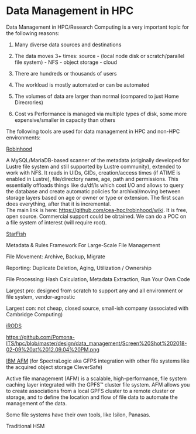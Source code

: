 # Data Management in HPC


Data Management in HPC/Research Computing is a very important topic for the following reasons:



1) Many diverse data sources and destinations

2) The data moves 3+ times: source - (local node disk or scratch/parallel file system) - NFS - object storage - cloud

3) There are hundreds or thousands of users

4) The workload is mostly automated or can be automated

5) The volumes of data are larger than normal (compared to just Home Direcrories)

6) Cost vs Performance is managed via multiple types of disk, some more expensive/smaller in capacity than others


The following tools are used for data management in HPC and non-HPC environments:


[Robinhood](https://github.com/cea-hpc/robinhood/wiki)


A MySQL/MariaDB-based scanner of the metadata (originally developed for Lustre file system and still supported by Lustre 
community), extended to work with NFS. It reads in UIDs, GIDs, creation/access times (if ATIME is enabled in Lustre), 
file/directory name, age, path and permissions. This essentially offloads things like du/df/ls which cost I/O and allows 
to query the database and create automatic policies for archival/moving between storage layers based on age or owner or 
type or extension. The first scan does everything, after that it is incremental.  
The main link is here: https://github.com/cea-hpc/robinhood/wiki. It is free, open source. 
Commercial support could be obtained. We can do a POC on a file system of interest (will require root).


[StarFish](http://www.starfishstorage.com/)


Metadata & Rules Framework For Large-Scale File Management


File Movement: Archive, Backup, Migrate

Reporting: Duplicate Deletion, Aging, Utilization / Ownership

File Processing: Hash Calculation, Metadata Extraction, Run Your Own Code

Largest pro: designed from scratch to support any and all environment or file system, vendor-agnostic

Largest con: not cheap, closed source, small-ish company (associated with Cambridge Computing)



[iRODS](https://irods.org/)

https://github.com/Pomona-ITS/hpc/blob/master/design/data_management/Screen%20Shot%202018-02-09%20at%2012.09.04%20PM.png


[IBM AFM](https://www.ibm.com/support/knowledgecenter/en/STXKQY_4.1.1/com.ibm.spectrum.scale.v4r11.adv.doc/bl1adv_afm.htm)
(for SpectraLogic aka GFPS integration with other file systems like the acquired object storage CleverSafe)

Active file management (AFM) is a scalable, high-performance, file system caching layer integrated with the GPFS™ cluster file system. AFM allows you to create associations from a local GPFS cluster to a remote cluster or storage, and to define the location and flow of file data to automate the management of the data.


Some file systems have their own tools, like Isilon, Panasas.


Traditional HSM
